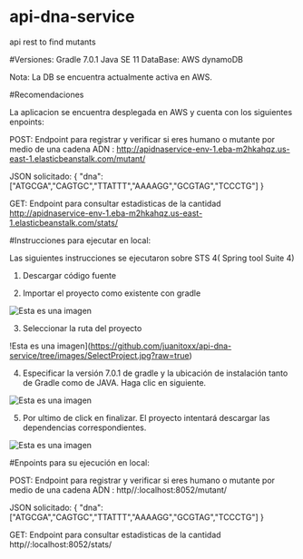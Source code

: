 # api-dna-service
api rest to find mutants

#Versiones:
Gradle 7.0.1 
Java SE 11
DataBase: AWS dynamoDB

Nota: La DB se encuentra actualmente activa en AWS.

#Recomendaciones

La aplicacion se encuentra desplegada en AWS y cuenta con los siguientes enpoints:

POST:
Endpoint para registrar y verificar si eres humano o mutante por medio de una cadena ADN :
http://apidnaservice-env-1.eba-m2hkahqz.us-east-1.elasticbeanstalk.com/mutant/

JSON solicitado:
{
   "dna":["ATGCGA","CAGTGC","TTATTT","AAAAGG","GCGTAG","TCCCTG"]
}

GET:
Endpoint para consultar estadisticas de la cantidad 
http://apidnaservice-env-1.eba-m2hkahqz.us-east-1.elasticbeanstalk.com/stats/ 


#Instrucciones para ejecutar en local:

Las siguientes instrucciones se ejecutaron sobre STS 4( Spring tool Suite 4)

1. Descargar código fuente

2. Importar el proyecto como existente con gradle

![Esta es una imagen](https://github.com/juanitoxx/api-dna-service/images/import.jpg?raw=true)

3. Seleccionar la ruta del proyecto

!Esta es una imagen](https://github.com/juanitoxx/api-dna-service/tree/images/SelectProject.jpg?raw=true)

4. Especificar la versión 7.0.1 de gradle y la ubicación de instalación tanto de Gradle como de JAVA. Haga clic en siguiente.

![Esta es una imagen](https://github.com/juanitoxx/api-dna-service/images/SelectVersionGradleJava.jpg?raw=true)

5. Por ultimo de click en finalizar. El proyecto intentará descargar las dependencias correspondientes.

![Esta es una imagen](https://github.com/juanitoxx/api-dna-service/images/SelectVersionGradleJava.jpg?raw=true)

#Enpoints para su ejecución en local:

POST:
Endpoint para registrar y verificar si eres humano o mutante por medio de una cadena ADN :
http//:localhost:8052/mutant/

JSON solicitado:
{
   "dna":["ATGCGA","CAGTGC","TTATTT","AAAAGG","GCGTAG","TCCCTG"]
}

GET:
Endpoint para consultar estadisticas de la cantidad 
http//:localhost:8052/stats/
